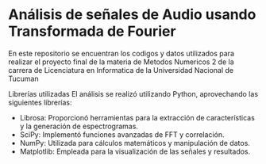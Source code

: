 # Análisis de señales de Audio usando Transformada de Fourier
En este repositorio se encuentran los codigos y datos utilizados para realizar el proyecto final de la materia de Metodos Numericos 2 de la carrera de Licenciatura en Informatica de la Universidad Nacional de Tucuman

Librerías utilizadas
El análisis se realizó utilizando Python, aprovechando las siguientes librerías:
* Librosa: Proporcionó herramientas para la extracción de características y la generación de espectrogramas.
* SciPy: Implementó funciones avanzadas de FFT y correlación.
* NumPy: Utilizada para cálculos matemáticos y manipulación de datos.
* Matplotlib: Empleada para la visualización de las señales y resultados.

